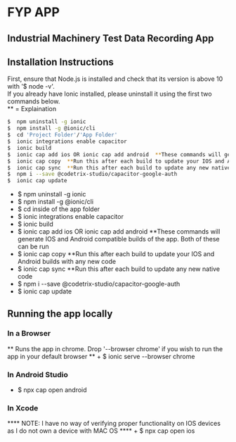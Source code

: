 # FYP APP

## Industrial Machinery Test Data Recording App

## Installation Instructions
First, ensure that Node.js is installed and check that its version is above 10 with '$ node -v'.   
If you already have Ionic installed, please uninstall it using the first two commands below.   
** = Explaination

```bash
$  npm uninstall -g ionic
$  npm install -g @ionic/cli
$  cd 'Project Folder'/'App Folder'
$  ionic integrations enable capacitor
$  ionic build
$  ionic cap add ios OR ionic cap add android  **These commands will generate IOS and Android compatible builds of the app.  Both of these can be run
$  ionic cap copy  **Run this after each build to update your IOS and Android builds with any new code
$  ionic cap sync  **Run this after each build to update any new native code
$  npm i --save @codetrix-studio/capacitor-google-auth
$  ionic cap update
```

+ $  npm uninstall -g ionic
+ $  npm install -g @ionic/cli
+ $  cd inside of the app folder
+ $  ionic integrations enable capacitor
+ $  ionic build
+ $  ionic cap add ios OR ionic cap add android  **These commands will generate IOS and Android compatible builds of the app.  Both of these can be run
+ $  ionic cap copy  **Run this after each build to update your IOS and Android builds with any new code
+ $  ionic cap sync  **Run this after each build to update any new native code
+ $  npm i --save @codetrix-studio/capacitor-google-auth
+ $  ionic cap update

## Running the app locally
<h3>In a Browser</h3>
**  Runs the app in chrome.  Drop '--browser chrome' if you wish to run the app in your default browser  **
+ $  ionic serve --browser chrome

<h3>In Android Studio</h3>

+ $  npx cap open android

<h3>In Xcode</h3>
****  NOTE:  I have no way of verifying proper functionality on IOS devices as I do not own a device with MAC OS  ****
+ $  npx cap open ios
